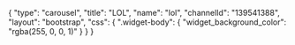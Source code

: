 {
    "type": "carousel",
    "title": "LOL",
    "name": "lol",
    "channelId": "139541388",
    "layout": "bootstrap",
    "css": {
        ".widget-body": {
            "widget_background_color": "rgba(255, 0, 0, 1)"
        }
    }
}